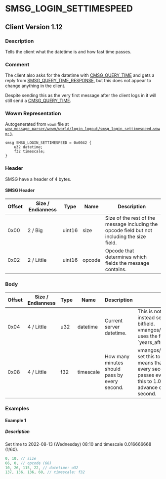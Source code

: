 # SMSG_LOGIN_SETTIMESPEED

## Client Version 1.12

### Description

Tells the client what the datetime is and how fast time passes.

### Comment

The client also asks for the datetime with [CMSG_QUERY_TIME](./cmsg_query_time.md) and gets a reply from [SMSG_QUERY_TIME_RESPONSE](./smsg_query_time_response.md), but this does not appear to change anything in the client.

Despite sending this as the very first message after the client logs in it will still send a [CMSG_QUERY_TIME](./cmsg_query_time.md).

### Wowm Representation

Autogenerated from `wowm` file at [`wow_message_parser/wowm/world/login_logout/smsg_login_settimespeed.wowm:3`](https://github.com/gtker/wow_messages/tree/main/wow_message_parser/wowm/world/login_logout/smsg_login_settimespeed.wowm#L3).
```rust,ignore
smsg SMSG_LOGIN_SETTIMESPEED = 0x0042 {
    u32 datetime;
    f32 timescale;
}
```
### Header

SMSG have a header of 4 bytes.

#### SMSG Header

| Offset | Size / Endianness | Type   | Name   | Description |
| ------ | ----------------- | ------ | ------ | ----------- |
| 0x00   | 2 / Big           | uint16 | size   | Size of the rest of the message including the opcode field but not including the size field.|
| 0x02   | 2 / Little        | uint16 | opcode | Opcode that determines which fields the message contains.|

### Body

| Offset | Size / Endianness | Type | Name | Description | Comment |
| ------ | ----------------- | ---- | ---- | ----------- | ------- |
| 0x04 | 4 / Little | u32 | datetime | Current server datetime. | This is not just unix time but instead seems to be a custom bitfield.<br/>vmangos/cmangos/mangoszero uses the format `years_after_2000 << 24 | month << 20 | month_day << 14 | week_day << 11 | hours << 6 | minutes`. All values start at 0 and `week_day` starts on Sunday.<br/>Running the client with `-console` verifies that this message in this format sets the correct datetime. [SMSG_QUERY_TIME_RESPONSE](./smsg_query_time_response.md) will not set this. |
| 0x08 | 4 / Little | f32 | timescale | How many minutes should pass by every second. | vmangos/cmangos/mangoszero set this to 0.01666667. This means that 1/60 minutes pass every second (one second passes every second). Setting this to 1.0 will make the client advance one minute every second. |

### Examples

#### Example 1

##### Description

Set time to 2022-08-13 (Wednesday) 08:10 and timescale 0.016666668 (1/60).

```c
0, 10, // size
66, 0, // opcode (66)
10, 26, 115, 22, // datetime: u32
137, 136, 136, 60, // timescale: f32
```
